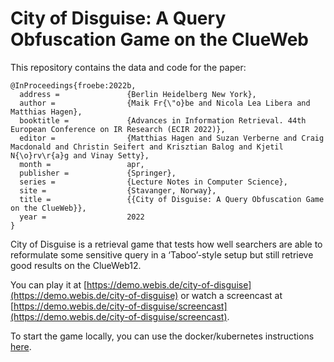 # City of Disguise: A Query Obfuscation Game on the ClueWeb

This repository contains the data and code for the paper:

    @InProceedings{froebe:2022b,
      address =               {Berlin Heidelberg New York},
      author =                {Maik Fr{\"o}be and Nicola Lea Libera and Matthias Hagen},
      booktitle =             {Advances in Information Retrieval. 44th European Conference on IR Research (ECIR 2022)},
      editor =                {Matthias Hagen and Suzan Verberne and Craig Macdonald and Christin Seifert and Krisztian Balog and Kjetil N{\o}rv\r{a}g and Vinay Setty},
      month =                 apr,
      publisher =             {Springer},
      series =                {Lecture Notes in Computer Science},
      site =                  {Stavanger, Norway},
      title =                 {{City of Disguise: A Query Obfuscation Game on the ClueWeb}},
      year =                  2022
    }

City of Disguise is a retrieval game that tests how well searchers are able to reformulate some sensitive query in a ‘Taboo’-style setup but still retrieve good results on the ClueWeb12.

You can play it at [https://demo.webis.de/city-of-disguise](https://demo.webis.de/city-of-disguise) or watch a screencast at [https://demo.webis.de/city-of-disguise/screencast](https://demo.webis.de/city-of-disguise/screencast).

To start the game locally, you can use the docker/kubernetes instructions [here](src/prototypes/game/running_prototype/app/README.md).
